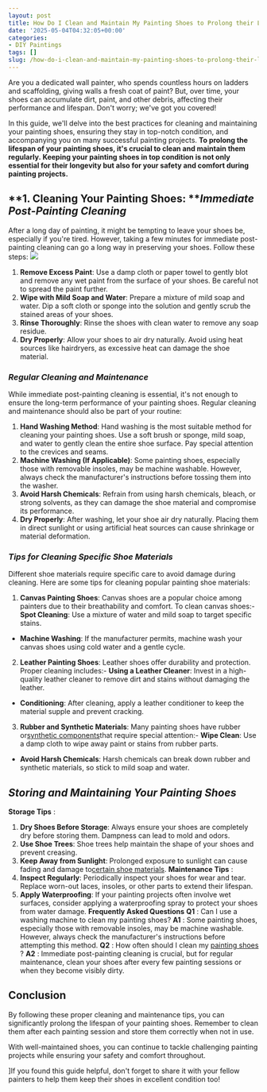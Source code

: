 ```yaml
---
layout: post
title: How Do I Clean and Maintain My Painting Shoes to Prolong their Lifespan?
date: '2025-05-04T04:32:05+00:00'
categories:
- DIY Paintings
tags: []
slug: /how-do-i-clean-and-maintain-my-painting-shoes-to-prolong-their-lifespan/
---
```


Are you a dedicated wall painter, who spends countless hours on ladders and scaffolding, giving walls a fresh coat of paint? But, over time, your shoes can accumulate dirt, paint, and other debris, affecting their performance and lifespan. Don't worry; we've got you covered!

In this guide, we'll delve into the best practices for cleaning and maintaining your painting shoes, ensuring they stay in top-notch condition, and accompanying you on many successful painting projects.
**To prolong the lifespan of your painting shoes, it's crucial to clean and maintain them regularly. Keeping your painting shoes in top condition is not only essential for their longevity but also for your safety and comfort during painting projects.**
## **1. Cleaning Your Painting Shoes: ***Immediate Post-Painting Cleaning*
After a long day of painting, it might be tempting to leave your shoes be, especially if you're tired. However, taking a few minutes for immediate post-painting cleaning can go a long way in preserving your shoes. Follow these steps:
![](/assets/img/03/How-Do-I-Clean-and-Maintain-My-Painting-Shoes-to-Prolong-their-Lifespan-300x200.jpg)
1. **Remove Excess Paint**: Use a damp cloth or paper towel to gently blot and remove any wet paint from the surface of your shoes. Be careful not to spread the paint further.
2. **Wipe with Mild Soap and Water**: Prepare a mixture of mild soap and water. Dip a soft cloth or sponge into the solution and gently scrub the stained areas of your shoes.
3. **Rinse Thoroughly**: Rinse the shoes with clean water to remove any soap residue.
4. **Dry Properly**: Allow your shoes to air dry naturally. Avoid using heat sources like hairdryers, as excessive heat can damage the shoe material.
### *Regular Cleaning and Maintenance*
While immediate post-painting cleaning is essential, it's not enough to ensure the long-term performance of your painting shoes. Regular cleaning and maintenance should also be part of your routine:
1. **Hand Washing Method**: Hand washing is the most suitable method for cleaning your painting shoes. Use a soft brush or sponge, mild soap, and water to gently clean the entire shoe surface. Pay special attention to the crevices and seams.
2. **Machine Washing (If Applicable)**: Some painting shoes, especially those with removable insoles, may be machine washable. However, always check the manufacturer's instructions before tossing them into the washer.
3. **Avoid Harsh Chemicals**: Refrain from using harsh chemicals, bleach, or strong solvents, as they can damage the shoe material and compromise its performance.
4. **Dry Properly**: After washing, let your shoe air dry naturally. Placing them in direct sunlight or using artificial heat sources can cause shrinkage or material deformation.
### *Tips for Cleaning Specific Shoe Materials*
Different shoe materials require specific care to avoid damage during cleaning. Here are some tips for cleaning popular painting shoe materials:
1. **Canvas Painting Shoes**: Canvas shoes are a popular choice among painters due to their breathability and comfort. To clean canvas shoes:- **Spot Cleaning**: Use a mixture of water and mild soap to target specific stains.
- **Machine Washing**: If the manufacturer permits, machine wash your canvas shoes using cold water and a gentle cycle.
2. **Leather Painting Shoes**: Leather shoes offer durability and protection. Proper cleaning includes:- **Using a Leather Cleaner**: Invest in a high-quality leather cleaner to remove dirt and stains without damaging the leather.
- **Conditioning**: After cleaning, apply a leather conditioner to keep the material supple and prevent cracking.
3. **Rubber and Synthetic Materials**: Many painting shoes have rubber or[synthetic components](https://pestpolicy.com/best-running-shoes-for-extensor-tendonitis/)that require special attention:- **Wipe Clean**: Use a damp cloth to wipe away paint or stains from rubber parts.
- **Avoid Harsh Chemicals**: Harsh chemicals can break down rubber and synthetic materials, so stick to mild soap and water.
## *Storing and Maintaining Your Painting Shoes*
**Storage Tips**
:
1. **Dry Shoes Before Storage**: Always ensure your shoes are completely dry before storing them. Dampness can lead to mold and odors.
2. **Use Shoe Trees**: Shoe trees help maintain the shape of your shoes and prevent creasing.
3. **Keep Away from Sunlight**: Prolonged exposure to sunlight can cause fading and damage to[certain shoe materials](https://pestpolicy.com/best-shoes-for-painters/).
**Maintenance Tips**
:
1. **Inspect Regularly**: Periodically inspect your shoes for wear and tear. Replace worn-out laces, insoles, or other parts to extend their lifespan.
2. **Apply Waterproofing**: If your painting projects often involve wet surfaces, consider applying a waterproofing spray to protect your shoes from water damage.
**Frequently Asked Questions**
**Q1**
: Can I use a washing machine to clean my painting shoes?
**A1**
: Some painting shoes, especially those with removable insoles, may be machine washable. However, always check the manufacturer's instructions before attempting this method.
**Q2**
: How often should I clean my
[painting shoes](https://pestpolicy.com/best-shoes-for-beginner-overweight-runners/)
?
**A2**
: Immediate post-painting cleaning is crucial, but for regular maintenance, clean your shoes after every few painting sessions or when they become visibly dirty.
## **Conclusion**
By following these proper cleaning and maintenance tips, you can significantly prolong the lifespan of your painting shoes. Remember to clean them after each painting session and store them correctly when not in use.

With well-maintained shoes, you can continue to tackle challenging painting projects while ensuring your safety and comfort throughout.

]If you found this guide helpful, don't forget to share it with your fellow painters to help them keep their shoes in excellent condition too!
